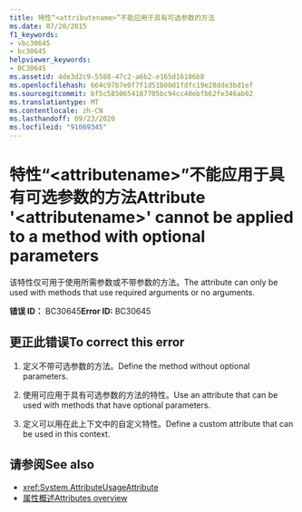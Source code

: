 ```yaml
---
title: 特性“<attributename>”不能应用于具有可选参数的方法
ms.date: 07/20/2015
f1_keywords:
- vbc30645
- bc30645
helpviewer_keywords:
- BC30645
ms.assetid: 4de3d2c9-5588-47c2-a6b2-e165d16106b8
ms.openlocfilehash: 664c97b7e0f7f1d51b00d1fdfc19e28dde3bd1ef
ms.sourcegitcommit: bf5c5850654187705bc94cc40ebfb62fe346ab02
ms.translationtype: MT
ms.contentlocale: zh-CN
ms.lasthandoff: 09/23/2020
ms.locfileid: "91069345"
---
```

# <a name="attribute-attributename-cannot-be-applied-to-a-method-with-optional-parameters"></a><span data-ttu-id="327ba-102">特性“\<attributename>”不能应用于具有可选参数的方法</span><span class="sxs-lookup"><span data-stu-id="327ba-102">Attribute '\<attributename>' cannot be applied to a method with optional parameters</span></span>

<span data-ttu-id="327ba-103">该特性仅可用于使用所需参数或不带参数的方法。</span><span class="sxs-lookup"><span data-stu-id="327ba-103">The attribute can only be used with methods that use required arguments or no arguments.</span></span>  
  
 <span data-ttu-id="327ba-104">**错误 ID：** BC30645</span><span class="sxs-lookup"><span data-stu-id="327ba-104">**Error ID:** BC30645</span></span>  
  
## <a name="to-correct-this-error"></a><span data-ttu-id="327ba-105">更正此错误</span><span class="sxs-lookup"><span data-stu-id="327ba-105">To correct this error</span></span>  
  
1. <span data-ttu-id="327ba-106">定义不带可选参数的方法。</span><span class="sxs-lookup"><span data-stu-id="327ba-106">Define the method without optional parameters.</span></span>  
  
2. <span data-ttu-id="327ba-107">使用可应用于具有可选参数的方法的特性。</span><span class="sxs-lookup"><span data-stu-id="327ba-107">Use an attribute that can be used with methods that have optional parameters.</span></span>  
  
3. <span data-ttu-id="327ba-108">定义可以用在此上下文中的自定义特性。</span><span class="sxs-lookup"><span data-stu-id="327ba-108">Define a custom attribute that can be used in this context.</span></span>  
  
## <a name="see-also"></a><span data-ttu-id="327ba-109">请参阅</span><span class="sxs-lookup"><span data-stu-id="327ba-109">See also</span></span>

- <xref:System.AttributeUsageAttribute>
- [<span data-ttu-id="327ba-110">属性概述</span><span class="sxs-lookup"><span data-stu-id="327ba-110">Attributes overview</span></span>](../programming-guide/concepts/attributes/index.md)

